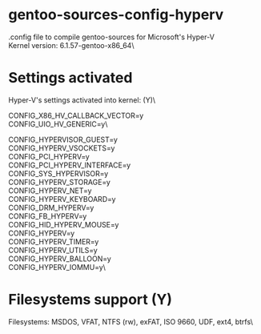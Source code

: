 # gentoo-sources-config-hyperv
.config file to compile gentoo-sources for Microsoft's Hyper-V\
Kernel version:  6.1.57-gentoo-x86_64\

# Settings activated
Hyper-V's settings activated into kernel: (Y)\

CONFIG_X86_HV_CALLBACK_VECTOR=y\
CONFIG_UIO_HV_GENERIC=y\

CONFIG_HYPERVISOR_GUEST=y\
CONFIG_HYPERV_VSOCKETS=y\
CONFIG_PCI_HYPERV=y\
CONFIG_PCI_HYPERV_INTERFACE=y\
CONFIG_SYS_HYPERVISOR=y\
CONFIG_HYPERV_STORAGE=y\
CONFIG_HYPERV_NET=y\
CONFIG_HYPERV_KEYBOARD=y\
CONFIG_DRM_HYPERV=y\
CONFIG_FB_HYPERV=y\
CONFIG_HID_HYPERV_MOUSE=y\
CONFIG_HYPERV=y\
CONFIG_HYPERV_TIMER=y\
CONFIG_HYPERV_UTILS=y\
CONFIG_HYPERV_BALLOON=y\
CONFIG_HYPERV_IOMMU=y\

# Filesystems support (Y)
Filesystems: MSDOS, VFAT, NTFS (rw), exFAT, ISO 9660, UDF, ext4, btrfs\

